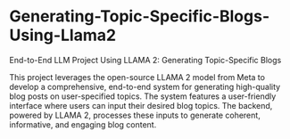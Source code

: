 # Generating-Topic-Specific-Blogs-Using-Llama2
End-to-End LLM Project Using LLAMA 2: Generating Topic-Specific Blogs

This project leverages the open-source LLAMA 2 model from Meta to develop a comprehensive, end-to-end system for generating high-quality blog posts on user-specified topics. The system features a user-friendly interface where users can input their desired blog topics. The backend, powered by LLAMA 2, processes these inputs to generate coherent, informative, and engaging blog content.
